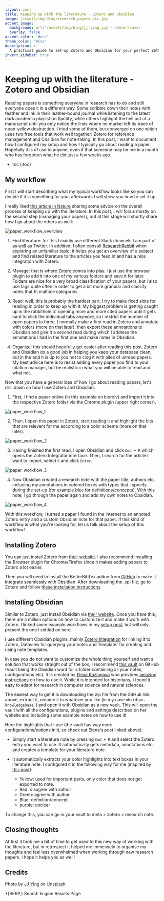 ```yaml
---
layout: post
title: Keeping up with the literature - Zotero and Obsidian
image: /assets/img/blog/research_papers_pic.jpg
accent_image: 
  background: url('/assets/img/blog/jj-ying.jpg') center/cover
  overlay: false
accent_color: '#ccc'
theme_color: '#ccc'
description: >
  A practical guide to set-up Zotero and Obsidian for your perfect Zettelkasten system
invert_sidebar: true
---
```


# Keeping up with the literature - Zotero and Obsidian

Reading papers is something everyone in research has to do and still everyone does it in a different way. Some scribble down their notes with feather and ink in their leather-bound journal while listening to the latest dark academia playlist on Spotify, while others highlight the hell out of a manuscript until you only notice the lines where no marker left its trace of neon-yellow destruction. I tried some of them, but converged on one which uses two free tools that work well together: Zotero for reference management and Obsidian for note-taking. In this post, I want to document how I configured my setup and how I typically go about reading a paper. Hopefully it is of use to anyone, even if that someone may be me in a month who has forgotten what he did just a few weeks ago.

* toc
{:toc}


## My workflow

First I will start describing what my typical workflow looks like so you can decide if it is something for you; afterwards I will show you how to set it up.

I really liked [this article in Nature](https://www.nature.com/articles/d41586-022-01878-7?utm_source=Nature+Briefing&utm_campaign=ce71eee966-briefing-dy-20220711&utm_medium=email&utm_term=0_c9dfd39373-ce71eee966-42664211) sharing some advice on the overall process of keeping up with the literature. In this post, I will focus mostly on the second step (managing your papers), but at this stage will shortly share how I go about the others as well:

![paper_workflow_overview](/assets/img/blog/zotero/paper_workflow_overview.png)

1. Find literature: for this I mainly use different Slack channels I am part of as well as Twitter. In addition, I often consult [ResearchRabbit](https://www.researchrabbit.ai/) when exploring an unfamiliar topic; it helps you get an overview of a subject and find related literature to the articles you feed in and has a nice integration with Zotero.

2. Manage: that is where Zotero comes into play. I just use the browser plugin to add it into one of my various folders and save it for later. Folders are nice for a very broad classification of your papers, but I also use tags quite often in order to get a bit more granular and classify notes that fit multiple categories.

3. Read: well, this is probably the hardest part. I try to make fixed slots for reading in order to keep up with it. My biggest problem is getting caught up in the rabbithole of opening more and more cited papers until it gets hard to click the individual tabs anymore, so I restrict the number of open papers to three. I normally make a first read in Zotero and annotate with colors (more on that later), then export these annotations to Obsidian and give it a second read during which I address the annotations I had in the first one and make notes in Obsidian.

4. Organize: this should hopefully get easier after reading this post. Zotero and Obsidian do a good job in helping you keep your database clean, but in the end it is up to you not to clog it with piles of unread papers. My best advice here is to resist adding every paper you find to your citation manager, but be realistic in what you will be able to read and what not.

Now that you have a general idea of how I go about reading papers, let's drill down on how I use Zotero and Obsidian:

1. First, I find a paper online (in this example on biorxiv) and import it into the respective Zotero folder via the Chrome plugin (upper right corner).

![paper_workflow_1](/assets/img/blog/zotero/paper_workflow_1.png)

2. Then, I open this paper in Zotero, start reading it and highlight the bits that are relevant for me according to a color scheme (more on that later).

![paper_workflow_2](/assets/img/blog/zotero/paper_workflow_2.png)

3. Having finished the first read, I open Obsidian and click `Cmd + R` which opens the Zotero Integrator interface. Then, I search for the article I want to import, select it and click `Enter`.

![paper_workflow_3](/assets/img/blog/zotero/paper_workflow_3.png)

4. Now Obsidian created a research note with the paper title, authors etc. including my annotations in colored boxes with types that I specify during the set-up (for example blue for definitions/concepts). With this note, I go through the paper again and add my own notes to Obsidian. 

![paper_workflow_4](/assets/img/blog/zotero/paper_workflow_4.png)

With this workflow, I turned a paper I found in the internet to an annoted Zotero entry and a custom Obsidian note for that paper. If this kind of workflow is what you're looking for, let us talk about the setup of this workflow!

## Installing Zotero

You can just install Zotero from [their website](https://www.zotero.org/download/). I also recommend installing the Browser plugin for Chrome/Firefox since it makes adding papers to Zotero a lot easier.

Then you will need to install the BetterBibTex addon from [GitHub](https://github.com/retorquere/zotero-better-bibtex/releases/tag/v6.7.23) to make it integrate seamlessly with Obsidian. After downloading the .xpi file, go to Zotero and follow [these installation instructions](https://retorque.re/zotero-better-bibtex/installation/).

## Installing Obsidian

Similar to Zotero, just install Obsidian via [their website](https://obsidian.md/download). Once you have this, there are a million options on how to customize it and make it work with Zotero. I linked some example workflows in my [setup post](), but will only present the one I settled on here.

I use different Obsidian plugins, mainly [Zotero Integration](https://electricarchaeology.ca/2022/07/12/obsidian-zotero-integration-plugin/) for linking it to Zotero, Dataview for querying your notes and Templater for creating and using note templates.

In case you do not want to customize the whole thing yourself and want a solution that works straight out of the box, I recommend [this vault](https://github.com/erazlogo/obsidian-history-vault) on GitHub (Vault being the Obsidian word for a folder containing all your notes, configurations etc). It is created by [Elena Razlogova](http://elenarazlogova.org/) who provides [amazing instructions](https://publish.obsidian.md/history-notes/01+Notetaking+for+Historians) on how to use it. While it is intended for historians, I found it easy to adapt for research in computer science and natural sciences. 

The easiest way to get it is downloading the zip file from the GitHub link above, extract it, rename it to whatever you like (in my case `obsidian-knowledgebase `) and open it with Obsidian as a new vault. This will open the vault with all the configurations, plugins and settings described on her website and including some example notes on how to use it!

Here the highlights that I use (the vault has way more configurations/options in it, so check out Elena's post linked above):

- Simply start a literature note by pressing `Cmd + R` and select the Zotero entry you want to use. It automatically gets metadata, annotations etc and creates a template for your literature note.

- It automatically extracts your color highlights into text boxes in your literature note. I configured it in the following way for me (inspired by [this post](https://electricarchaeology.ca/2022/07/12/obsidian-zotero-integration-plugin/)):

  - Yellow: used for important parts, only color that does not get exported to note.
  - Red: disagree with author
  - Green: agree with author
  - Blue: definition/concept
  - purple: unclear

To change this, you can go in your vault to meta > zotero > research note.

## Closing thoughts

At first it took me a bit of time to get used to this new way of working with the literature, but in retrospect it helped me immensely to organise my thoughts and feel less overwhelmed when working through new research papers. I hope it helps you as well!

## Credits

<span>Photo by <a href="https://unsplash.com/@jjying?utm_source=unsplash&amp;utm_medium=referral&amp;utm_content=creditCopyText">JJ Ying</a> on <a href="https://unsplash.com/?utm_source=unsplash&amp;utm_medium=referral&amp;utm_content=creditCopyText">Unsplash</a></span>

*[SERP]: Search Engine Results Page
